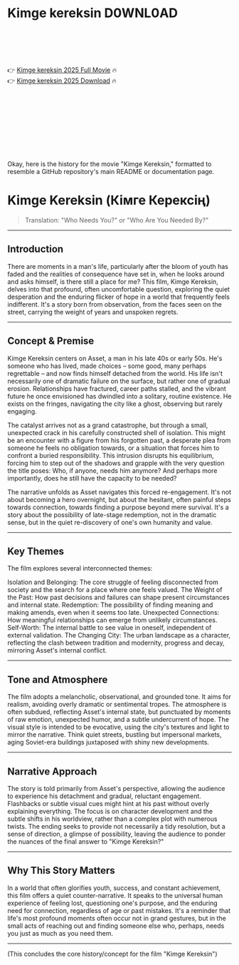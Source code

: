 # Kimge kereksin D0WNL0AD

<br><br><br><br>


👉 <a href="https://Jake-highdantarou1974.github.io/ghqrsmygsl/">Kimge kereksin 2025 Full Movie</a> 🔥
<br>
👉 <a href="https://Jake-highdantarou1974.github.io/ghqrsmygsl/">Kimge kereksin 2025 Download</a> 🔥


<br><br><br><br><br><br><br><br>


Okay, here is the history for the movie "Kimge Kereksin," formatted to resemble a GitHub repository's main README or documentation page.



# Kimge Kereksin (Кімге Керексің)

> Translation: "Who Needs You?" or "Who Are You Needed By?"

---

## Introduction

There are moments in a man's life, particularly after the bloom of youth has faded and the realities of consequence have set in, when he looks around and asks himself, is there still a place for me? This film, Kimge Kereksin, delves into that profound, often uncomfortable question, exploring the quiet desperation and the enduring flicker of hope in a world that frequently feels indifferent. It's a story born from observation, from the faces seen on the street, carrying the weight of years and unspoken regrets.

---

## Concept & Premise

Kimge Kereksin centers on Asset, a man in his late 40s or early 50s. He's someone who has lived, made choices – some good, many perhaps regrettable – and now finds himself detached from the world. His life isn't necessarily one of dramatic failure on the surface, but rather one of gradual erosion. Relationships have fractured, career paths stalled, and the vibrant future he once envisioned has dwindled into a solitary, routine existence. He exists on the fringes, navigating the city like a ghost, observing but rarely engaging.

The catalyst arrives not as a grand catastrophe, but through a small, unexpected crack in his carefully constructed shell of isolation. This might be an encounter with a figure from his forgotten past, a desperate plea from someone he feels no obligation towards, or a situation that forces him to confront a buried responsibility. This intrusion disrupts his equilibrium, forcing him to step out of the shadows and grapple with the very question the title poses: Who, if anyone, needs him anymore? And perhaps more importantly, does he still have the capacity to be needed?

The narrative unfolds as Asset navigates this forced re-engagement. It's not about becoming a hero overnight, but about the hesitant, often painful steps towards connection, towards finding a purpose beyond mere survival. It's a story about the possibility of late-stage redemption, not in the dramatic sense, but in the quiet re-discovery of one's own humanity and value.

---

## Key Themes

The film explores several interconnected themes:

   Isolation and Belonging: The core struggle of feeling disconnected from society and the search for a place where one feels valued.
   The Weight of the Past: How past decisions and failures can shape present circumstances and internal state.
   Redemption: The possibility of finding meaning and making amends, even when it seems too late.
   Unexpected Connections: How meaningful relationships can emerge from unlikely circumstances.
   Self-Worth: The internal battle to see value in oneself, independent of external validation.
   The Changing City: The urban landscape as a character, reflecting the clash between tradition and modernity, progress and decay, mirroring Asset's internal conflict.

---

## Tone and Atmosphere

The film adopts a melancholic, observational, and grounded tone. It aims for realism, avoiding overly dramatic or sentimental tropes. The atmosphere is often subdued, reflecting Asset's internal state, but punctuated by moments of raw emotion, unexpected humor, and a subtle undercurrent of hope. The visual style is intended to be evocative, using the city's textures and light to mirror the narrative. Think quiet streets, bustling but impersonal markets, aging Soviet-era buildings juxtaposed with shiny new developments.

---

## Narrative Approach

The story is told primarily from Asset's perspective, allowing the audience to experience his detachment and gradual, reluctant engagement. Flashbacks or subtle visual cues might hint at his past without overly explaining everything. The focus is on character development and the subtle shifts in his worldview, rather than a complex plot with numerous twists. The ending seeks to provide not necessarily a tidy resolution, but a sense of direction, a glimpse of possibility, leaving the audience to ponder the nuances of the final answer to "Kimge Kereksin?"

---

## Why This Story Matters

In a world that often glorifies youth, success, and constant achievement, this film offers a quiet counter-narrative. It speaks to the universal human experience of feeling lost, questioning one's purpose, and the enduring need for connection, regardless of age or past mistakes. It's a reminder that life's most profound moments often occur not in grand gestures, but in the small acts of reaching out and finding someone else who, perhaps, needs you just as much as you need them.

---

(This concludes the core history/concept for the film "Kimge Kereksin")

